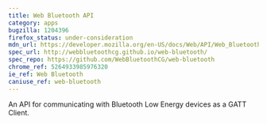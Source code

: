 ```yaml
---
title: Web Bluetooth API
category: apps
bugzilla: 1204396
firefox_status: under-consideration
mdn_url: https://developer.mozilla.org/en-US/docs/Web/API/Web_Bluetooth_API
spec_url: http://webbluetoothcg.github.io/web-bluetooth/
spec_repo: https://github.com/WebBluetoothCG/web-bluetooth
chrome_ref: 5264933985976320
ie_ref: Web Bluetooth
caniuse_ref: web-bluetooth
---
```


An API for communicating with Bluetooth Low Energy devices as a GATT Client.
